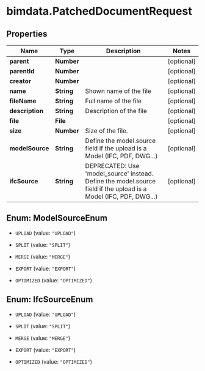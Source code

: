 # bimdata.PatchedDocumentRequest

## Properties

Name | Type | Description | Notes
------------ | ------------- | ------------- | -------------
**parent** | **Number** |  | [optional] 
**parentId** | **Number** |  | [optional] 
**creator** | **Number** |  | [optional] 
**name** | **String** | Shown name of the file | [optional] 
**fileName** | **String** | Full name of the file | [optional] 
**description** | **String** | Description of the file | [optional] 
**file** | **File** |  | [optional] 
**size** | **Number** | Size of the file. | [optional] 
**modelSource** | **String** | Define the model.source field if the upload is a Model (IFC, PDF, DWG...) | [optional] 
**ifcSource** | **String** | DEPRECATED: Use &#39;model_source&#39; instead. Define the model.source field if the upload is a Model (IFC, PDF, DWG...) | [optional] 



## Enum: ModelSourceEnum


* `UPLOAD` (value: `"UPLOAD"`)

* `SPLIT` (value: `"SPLIT"`)

* `MERGE` (value: `"MERGE"`)

* `EXPORT` (value: `"EXPORT"`)

* `OPTIMIZED` (value: `"OPTIMIZED"`)





## Enum: IfcSourceEnum


* `UPLOAD` (value: `"UPLOAD"`)

* `SPLIT` (value: `"SPLIT"`)

* `MERGE` (value: `"MERGE"`)

* `EXPORT` (value: `"EXPORT"`)

* `OPTIMIZED` (value: `"OPTIMIZED"`)




